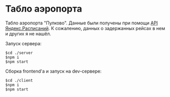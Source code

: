 # Табло аэропорта
Табло аэропорта "Пулково".
Данные были получены при помощи [API Яндекс.Расписаний](https://tech.yandex.ru/rasp/raspapi/). К сожалению, данных о задержанных рейсах в нем и других я не нашёл.

Запуск сервера:
```
$cd ./server
$npm i
$npm start
```
Сборка frontend'a и запуск на dev-сервере:

```
$cd ./client
$npm i
$npm start
```

